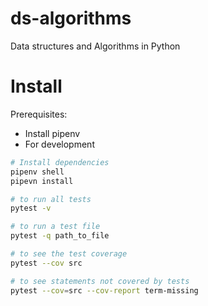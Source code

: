 # ds-algorithms

Data structures and Algorithms in Python

# Install

Prerequisites:
- Install pipenv
- For development
```bash
# Install dependencies
pipenv shell
pipevn install

# to run all tests
pytest -v 

# to run a test file
pytest -q path_to_file

# to see the test coverage
pytest --cov src

# to see statements not covered by tests
pytest --cov=src --cov-report term-missing
```
